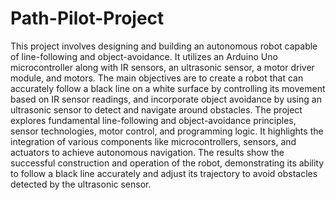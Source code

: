 # Path-Pilot-Project
This project involves designing and building an autonomous robot capable of line-following and object-avoidance. It utilizes an Arduino Uno microcontroller along with IR sensors, an ultrasonic sensor, a motor driver module, and motors.
The main objectives are to create a robot that can accurately follow a black line on a white surface by controlling its movement based on IR sensor readings, and incorporate object avoidance by using an ultrasonic sensor to detect and navigate around obstacles.
The project explores fundamental line-following and object-avoidance principles, sensor technologies, motor control, and programming logic. It highlights the integration of various components like microcontrollers, sensors, and actuators to achieve autonomous navigation.
The results show the successful construction and operation of the robot, demonstrating its ability to follow a black line accurately and adjust its trajectory to avoid obstacles detected by the ultrasonic sensor.

